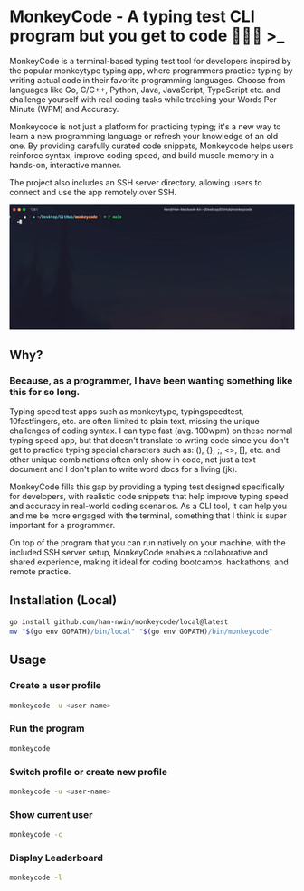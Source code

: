 # MonkeyCode - A typing test CLI program but you get to code 🧑🏻‍💻 >_

MonkeyCode is a terminal-based typing test tool for developers inspired by the popular monkeytype typing app, where programmers practice typing by writing actual code in their favorite programming languages. Choose from languages like Go, C/C++, Python, Java, JavaScript, TypeScript etc. and challenge yourself with real coding tasks while tracking your Words Per Minute (WPM) and Accuracy.

Monkeycode is not just a platform for practicing typing; it's a new way to learn a new programming language or refresh your knowledge of an old one. By providing carefully curated code snippets, Monkeycode helps users reinforce syntax, improve coding speed, and build muscle memory in a hands-on, interactive manner.

The project also includes an SSH server directory, allowing users to connect and use the app remotely over SSH.

![Demo](demo.gif)

## Why? 
### Because, as a programmer, I have been wanting something like this for so long.

Typing speed test apps such as monkeytype, typingspeedtest, 10fastfingers, etc. are often limited to plain text, missing the unique challenges of coding syntax. I can type fast (avg. 100wpm) on these normal typing speed app, but that doesn't translate to wrting code since you don't get to practice typing special characters such as: (), {}, ;, <>, [], etc. and other unique combinations often only show in code, not just a text document and I don't plan to write word docs for a living (jk).

MonkeyCode fills this gap by providing a typing test designed specifically for developers, with realistic code snippets that help improve typing speed and accuracy in real-world coding scenarios. As a CLI tool, it can help you and me be more engaged with the terminal, something that I think is super important for a programmer.

On top of the program that you can run natively on your machine, with the included SSH server setup, MonkeyCode enables a collaborative and shared experience, making it ideal for coding bootcamps, hackathons, and remote practice.

## Installation (Local)
```bash
go install github.com/han-nwin/monkeycode/local@latest
mv "$(go env GOPATH)/bin/local" "$(go env GOPATH)/bin/monkeycode"
```

## Usage
### Create a user profile
```bash
monkeycode -u <user-name>
```
### Run the program
```bash
monkeycode
```
### Switch profile or create new profile
```bash
monkeycode -u <user-name>
```
### Show current user
```bash
monkeycode -c
```
### Display Leaderboard
```bash
monkeycode -l
```


